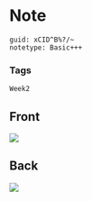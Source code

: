 # Note
```
guid: xCID^B%?/~
notetype: Basic+++
```

### Tags
```
Week2
```

## Front
<img src="paste-de7d093737e2f7581c937f20e81196ed8da16cbb.jpg">

## Back
<img src="paste-fe3c4c23a52000144d0a07c9733f5631c27596f8.jpg">
